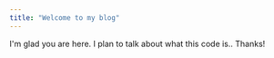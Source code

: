 ```yaml
---
title: "Welcome to my blog"
---
```


I'm glad you are here. I plan to talk about what this code is.. Thanks!
